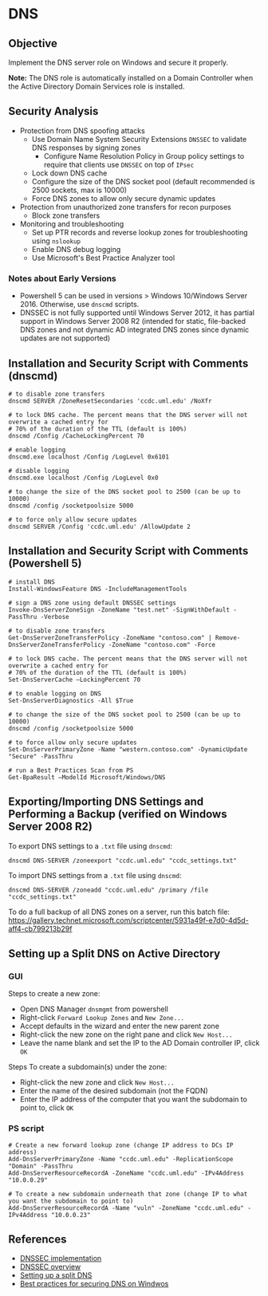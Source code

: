 # DNS

## Objective
Implement the DNS server role on Windows and secure it properly.

**Note:** The DNS role is automatically installed on a Domain Controller when the Active Directory Domain Services role is installed.

## Security Analysis
- Protection from DNS spoofing attacks
    - Use Domain Name System Security Extensions `DNSSEC` to validate DNS responses by signing zones
        - Configure Name Resolution Policy in Group policy settings to require that clients use `DNSSEC` on top of `IPsec`
    - Lock down DNS cache 
    - Configure the size of the DNS socket pool (default recommended is 2500 sockets, max is 10000)
    - Force DNS zones to allow only secure dynamic updates
- Protection from unauthorized zone transfers for recon purposes
    - Block zone transfers
- Monitoring and troubleshooting
    - Set up PTR records and reverse lookup zones for troubleshooting using `nslookup`
    - Enable DNS debug logging
    - Use Microsoft's Best Practice Analyzer tool

### Notes about Early Versions
- Powershell 5 can be used in versions > Windows 10/Windows Server 2016. Otherwise, use `dnscmd` scripts.
- DNSSEC is not fully supported until Windows Server 2012, it has partial support in Windows Server 2008 R2 (intended for static, file-backed DNS zones and not dynamic AD integrated DNS zones since dynamic updates are not supported)

## Installation and Security Script with Comments (dnscmd)
```
# to disable zone transfers
dnscmd SERVER /ZoneResetSecondaries 'ccdc.uml.edu' /NoXfr

# to lock DNS cache. The percent means that the DNS server will not overwrite a cached entry for 
# 70% of the duration of the TTL (default is 100%)
dnscmd /Config /CacheLockingPercent 70

# enable logging
dnscmd.exe localhost /Config /LogLevel 0x6101

# disable logging 
dnscmd.exe localhost /Config /LogLevel 0x0

# to change the size of the DNS socket pool to 2500 (can be up to 10000)
dnscmd /config /socketpoolsize 5000

# to force only allow secure updates
dnscmd SERVER /Config 'ccdc.uml.edu' /AllowUpdate 2
```

## Installation and Security Script with Comments (Powershell 5)
```
# install DNS
Install-WindowsFeature DNS -IncludeManagementTools

# sign a DNS zone using default DNSSEC settings
Invoke-DnsServerZoneSign -ZoneName "test.net" -SignWithDefault -PassThru -Verbose

# to disable zone transfers
Get-DnsServerZoneTransferPolicy -ZoneName "contoso.com" | Remove-DnsServerZoneTransferPolicy -ZoneName "contoso.com" -Force

# to lock DNS cache. The percent means that the DNS server will not overwrite a cached entry for 
# 70% of the duration of the TTL (default is 100%)
Set-DnsServerCache –LockingPercent 70

# to enable logging on DNS
Set-DnsServerDiagnostics -All $True

# to change the size of the DNS socket pool to 2500 (can be up to 10000)
dnscmd /config /socketpoolsize 5000

# to force allow only secure updates
Set-DnsServerPrimaryZone -Name "western.contoso.com" -DynamicUpdate "Secure" -PassThru

# run a Best Practices Scan from PS
Get-BpaResult –ModelId Microsoft/Windows/DNS
```

## Exporting/Importing DNS Settings and Performing a Backup (verified on Windows Server 2008 R2)
To export DNS settings to a `.txt` file using `dnscmd`:
```
dnscmd DNS-SERVER /zoneexport "ccdc.uml.edu" "ccdc_settings.txt"
```
To import DNS settings from a `.txt` file using `dnscmd`:
```
dnscmd DNS-SERVER /zoneadd "ccdc.uml.edu" /primary /file "ccdc_settings.txt"
```
To do a full backup of all DNS zones on a server, run this batch file:<br/>
https://gallery.technet.microsoft.com/scriptcenter/5931a49f-e7d0-4d5d-aff4-cb799213b29f

## Setting up a Split DNS on Active Directory
### GUI
Steps to create a new zone:
- Open DNS Manager `dnsmgmt` from powershell
- Right-click `Forward Lookup Zones` and `New Zone...`
- Accept defaults in the wizard and enter the new parent zone
- Right-click the new zone on the right pane and click `New Host...`
- Leave the name blank and set the IP to the AD Domain controller IP, click `OK`

Steps To create a subdomain(s) under the zone:
- Right-click the new zone and click `New Host...`
- Enter the name of the desired subdomain (not the FQDN)
- Enter the IP address of the computer that you want the subdomain to point to, click `OK`

### PS script
```
# Create a new forward lookup zone (change IP address to DCs IP address)
Add-DnsServerPrimaryZone -Name "ccdc.uml.edu" -ReplicationScope "Domain" -PassThru
Add-DnsServerResourceRecordA -ZoneName "ccdc.uml.edu" -IPv4Address "10.0.0.29"

# To create a new subdomain underneath that zone (change IP to what you want the subdomain to point to)
Add-DnsServerResourceRecordA -Name "vuln" -ZoneName "ccdc.uml.edu" -IPv4Address "10.0.0.23"

```
## References

- [DNSSEC implementation](https://newhelptech.wordpress.com/2017/07/02/step-by-step-implementing-dns-security-in-windows-server-2016/)
- [DNSSEC overview](https://docs.microsoft.com/en-us/previous-versions/windows/it-pro/windows-server-2012-r2-and-2012/jj200221%28v%3dws.11%29)
- [Setting up a split DNS](https://www.petenetlive.com/KB/Article/0000830)
- [Best practices for securing DNS on Windwos](https://activedirectorypro.com/dns-best-practices/)
